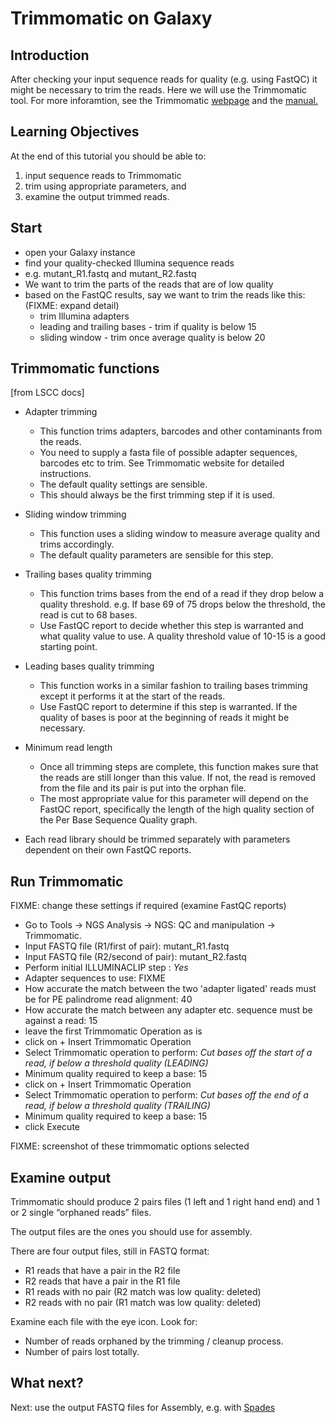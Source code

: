 # Trimmomatic on Galaxy

## Introduction

After checking your input sequence reads for quality (e.g. using FastQC) it might be necessary to trim the reads. Here we will use the Trimmomatic tool. For more inforamtion, see the Trimmomatic [webpage](http://www.usadellab.org/cms/index.php?page=trimmomatic) and the [manual.](http://www.usadellab.org/cms/uploads/supplementary/Trimmomatic/TrimmomaticManual_V0.32.pdf)

## Learning Objectives

At the end of this tutorial you should be able to:

1. input sequence reads to Trimmomatic
2. trim using appropriate parameters, and
3. examine the output trimmed reads.

## Start

- open your Galaxy instance
- find your quality-checked Illumina sequence reads
- e.g. <fn>mutant_R1.fastq</fn> and <fn>mutant_R2.fastq</fn>
- We want to trim the parts of the reads that are of low quality
- based on the FastQC results, say we want to trim the reads like this:
(FIXME: expand detail)
    - trim Illumina adapters
    - leading and trailing bases - trim if quality is below 15
    - sliding window - trim once average quality is below 20

## Trimmomatic functions

[from LSCC docs]

- Adapter trimming
    - This function trims adapters, barcodes and other contaminants from the reads.
    - You need to supply a fasta file of possible adapter sequences, barcodes etc to trim. See Trimmomatic website for detailed instructions.
    - The default quality settings are sensible.
    - This should always be the first trimming step if it is used.

- Sliding window trimming
    - This function uses a sliding window to measure average quality and trims accordingly.
    - The default quality parameters are sensible for this step.

- Trailing bases quality trimming
    - This function trims bases from the end of a read if they drop below a quality threshold. e.g. If base 69 of 75 drops below the threshold, the read is cut to 68 bases.
    - Use FastQC report to decide whether this step is warranted and what quality value to use. A quality threshold value of 10-15 is a good starting point.

- Leading bases quality trimming
    - This function works in a similar fashion to trailing bases trimming except it performs it at the start of the reads.
    - Use FastQC report to determine if this step is warranted. If the quality of bases is poor at the beginning of reads it might be necessary.

- Minimum read length
    - Once all trimming steps are complete, this function makes sure that the reads are still longer than this value. If not, the read is removed from the file and its pair is put into the orphan file.
    - The most appropriate value for this parameter will depend on the FastQC report, specifically the length of the high quality section of the Per Base Sequence Quality graph.

- Each read library should be trimmed separately with parameters dependent on their own FastQC reports.

## Run Trimmomatic

FIXME: change these settings if required (examine FastQC reports)

- Go to <ss>Tools &rarr; NGS Analysis &rarr; NGS: QC and manipulation &rarr; Trimmomatic</ss>.
- <ss>Input FASTQ file (R1/first of pair)</ss>: <fn>mutant_R1.fastq</fn>
- <ss>Input FASTQ file (R2/second of pair)</ss>: <fn>mutant_R2.fastq</fn>
- <ss>Perform initial ILLUMINACLIP step </ss>: *Yes*
- <ss>Adapter sequences to use</ss>: FIXME
- <ss>How accurate the match between the two 'adapter ligated' reads must be for PE palindrome read alignment</ss>: 40
- <ss>How accurate the match between any adapter etc. sequence must be against a read</ss>: 15
- leave the first <ss>Trimmomatic Operation</ss> as is
- click on <ss>+ Insert Trimmomatic Operation</ss>
- <ss>Select Trimmomatic operation to perform</ss>: *Cut bases off the start of a read, if below a threshold quality (LEADING)*
- <ss>Minimum quality required to keep a base</ss>: 15
- click on <ss>+ Insert Trimmomatic Operation</ss>
- <ss>Select Trimmomatic operation to perform</ss>: *Cut bases off the end of a read, if below a threshold quality (TRAILING)*
- <ss>Minimum quality required to keep a base</ss>: 15
- click <ss>Execute</ss>

FIXME: screenshot of these trimmomatic options selected

## Examine output

Trimmomatic should produce 2 pairs files (1 left and 1 right hand end) and 1 or 2 single “orphaned reads” files.

The output files are the ones you should use for assembly.

There are four output files, still in FASTQ format:

- R1 reads that have a pair in the R2 file
- R2 reads that have a pair in the R1 file
- R1 reads with no pair (R2 match was low quality: deleted)
- R2 reads with no pair (R1 match was low quality: deleted)

Examine each file with the eye icon. Look for:

- Number of reads orphaned by the trimming / cleanup process.
- Number of pairs lost totally.

## What next?

Next: use the output FASTQ files for Assembly, e.g. with [Spades](../denovo/galaxy-spades.md)
